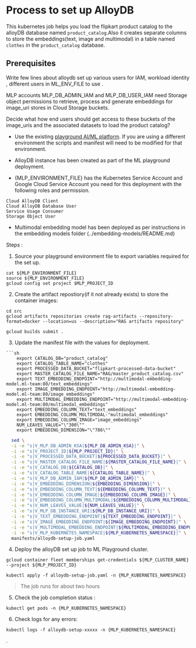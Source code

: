 # Process to set up AlloyDB

This kubernetes job helps you load the flipkart product catalog to the alloyDB database named `product_catalog`.Also it creates separate columns to store the embeddings(text, image and multimodal) in a  table named `clothes` in the `product_catalog` database.

## Prerequisites

<TODO> Write few lines about alloydb set up various users for IAM, workload identity , different users in ML_ENV_FILE to use .

MLP accounts MLP_DB_ADMIN_IAM and MLP_DB_USER_IAM need Storage object permissions to retrieve, process and generate embeddings for image_uri stores in Cloud Storage buckets. 

<TODO> Decide what how end users should get access to these buckets of the image_uris and the associated datasets to load the product catalog? 

- Use the existing  [playground AI/ML platform](/platforms/gke-aiml/playground/README.md). If you are using a different environment the scripts and manifest will need to be modified for that environment.

- AlloyDB instance has been created as part of the ML playground deployment.
- {MLP_ENVIRONMENT_FILE} has the Kubernetes Service Account and Google Cloud Service Account you need for this deployment with the following roles and permission.
```
Cloud AlloyDB Client
Cloud AlloyDB Database User
Service Usage Consumer
Storage Object User
```
- Multimodal embedding model has been deployed as per instructions in the embedding models folder (../embedding-models/README.md)

Steps : 

1. Source your playground environment file to export variables required for the set up.

```
cat ${MLP_ENVIRONMENT_FILE}
source ${MLP_ENVIRONMENT_FILE}
gcloud config set project $MLP_PROJECT_ID
```

2. Create the artifact repostiory(if it not already exists) to store the container images:

```
cd src
gcloud artifacts repositories create rag-artifacts --repository-format=docker --location=us --description="RAG artifacts repository"
```

```
gcloud builds submit . 
```

3. Update the manifest file with the values for deployment.

```
```sh
    export CATALOG_DB="product_catalog"
    export CATALOG_TABLE_NAME="clothes"
    export PROCESSED_DATA_BUCKET="flipkart-processed-data-bucket"
    export MASTER_CATALOG_FILE_NAME="RAG/master_product_catalog.csv"
    export TEXT_EMBEDDING_ENDPOINT="http://multimodal-embedding-model.ml-team:80/text_embeddings"
    export IMAGE_EMBEDDING_ENDPOINT="http://multimodal-embedding-model.ml-team:80/image_embeddings"
    export MULTIMODAL_EMBEDDING_ENDPOINT="http://multimodal-embedding-model.ml-team:80/multimodal_embeddings" 
    export EMBEDDING_COLUMN_TEXT="text_embeddings"
    export EMBEDDING_COLUMN_MULTIMODAL-"multimodal_embeddings"
    export EMBEDDING_COLUMN_IMAGE="image_embeddings"
    NUM_LEAVES_VALUE="\"300\""
    export EMBEDDING_DIMENSION="\"786\""
```

```sh
  sed \
  -i -e "s|V_MLP_DB_ADMIN_KSA|${MLP_DB_ADMIN_KSA}|" \
  -i -e "s|V_PROJECT_ID|${MLP_PROJECT_ID}|" \
  -i -e "s|V_PROCESSED_DATA_BUCKET|${PROCESSED_DATA_BUCKET}|" \
  -i -e "s|V_MASTER_CATALOG_FILE_NAME|${MASTER_CATALOG_FILE_NAME}|" \
  -i -e "s|V_CATALOG_DB|${CATALOG_DB}|" \
  -i -e "s|V_CATALOG_TABLE_NAME|${CATALOG_TABLE_NAME}|" \
  -i -e "s|V_MLP_DB_ADMIN_IAM|${MLP_DB_ADMIN_IAM}|" \
  -i -e "s|V_EMBEDDING_DIMENSION|${EMBEDDING_DIMENSION}|" \
  -i -e "s|V_EMBEDDING_COLUMN_TEXT|${EMBEDDING_COLUMN_TEXT}|" \
  -i -e "s|V_EMBEDDING_COLUMN_IMAGE|${EMBEDDING_COLUMN_IMAGE}|" \
  -i -e "s|V_EMBEDDING_COLUMN_MULTIMODAL|${EMBEDDING_COLUMN_MULTIMODAL}|" \
  -i -e "s|V_NUM_LEAVES_VALUE|${NUM_LEAVES_VALUE}|" \
  -i -e "s|V_MLP_DB_INSTANCE_URI|${MLP_DB_INSTANCE_URI}|" \
  -i -e "s|V_TEXT_EMBEDDING_ENDPOINT|${TEXT_EMBEDDING_ENDPOINT}|" \
  -i -e "s|V_IMAGE_EMBEDDING_ENDPOINT|${IMAGE_EMBEDDING_ENDPOINT}|" \
  -i -e "s|V_MULTIMODAL_EMBEDDING_ENDPOINT|${MULTIMODAL_EMBEDDING_ENDPOINT}|" \
  -i -e "s|V_MLP_KUBERNETES_NAMESPACE|${MLP_KUBERNETES_NAMESPACE}|" \
  manifests/alloydb-setup-job.yaml
  ```

4. Deploy the alloyDB set up job to ML Playground cluster.

```
gcloud container fleet memberships get-credentials ${MLP_CLUSTER_NAME} --project ${MLP_PROJECT_ID}
```
```
kubectl apply -f alloydb-setup-job.yaml -n {MLP_KUBERNETES_NAMESPACE}
```

  > The job runs for about two hours


5. Check the job completion status :
```
kubectl get pods -n {MLP_KUBERNETES_NAMESPACE}
```

6. Check logs for any errors:

```
kubectl logs -f alloydb-setup-xxxxx -n {MLP_KUBERNETES_NAMESPACE}
```

.